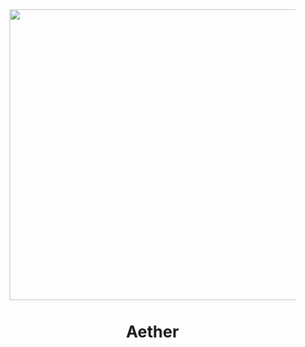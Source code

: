 <div align="center">
   <a href="https://github.com/Aether-Projectt/Aether">
      <img src="logo.png" width="512" height="512">
   </a>
   <h1 align="center">Aether</h1>
   <p align="center">
